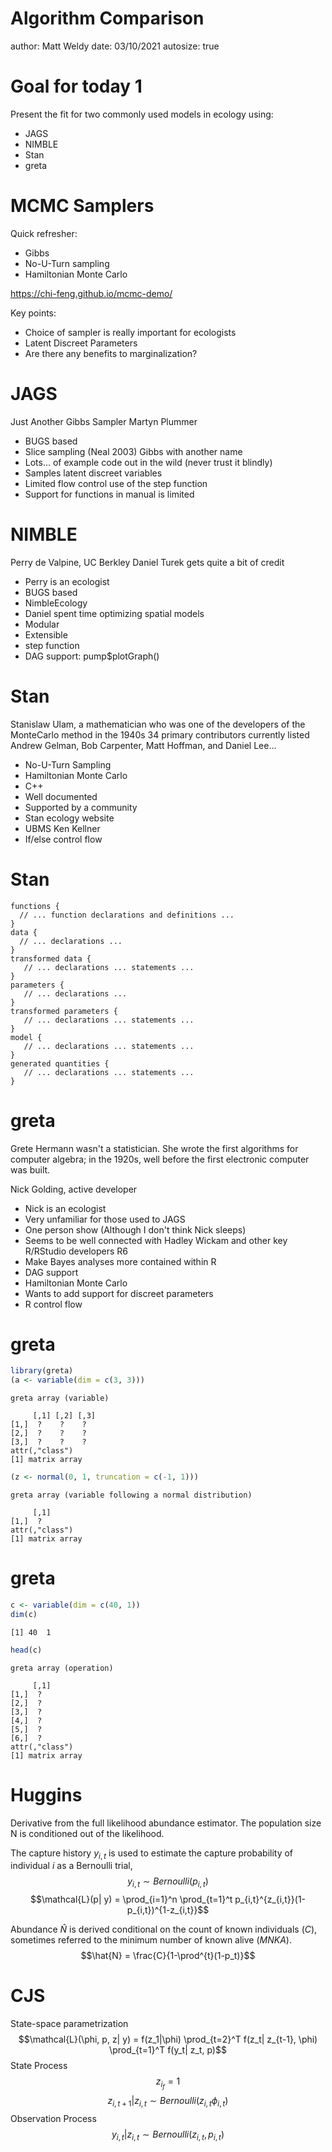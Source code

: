 Algorithm Comparison
========================================================
author: Matt Weldy
date: 03/10/2021
autosize: true



Goal for today 1
========================================================

Present the fit for two commonly used models in ecology using: 

- JAGS
- NIMBLE
- Stan
- greta

MCMC Samplers
========================================================

Quick refresher:
- Gibbs 
- No-U-Turn sampling
- Hamiltonian Monte Carlo

https://chi-feng.github.io/mcmc-demo/

Key points:
- Choice of sampler is really important for ecologists
- Latent Discreet Parameters
- Are there any benefits to marginalization?

JAGS
========================================================

Just Another Gibbs Sampler
Martyn Plummer

- BUGS based
- Slice sampling (Neal 2003) Gibbs with another name
- Lots... of example code out in the wild (never trust it blindly)
- Samples latent discreet variables
- Limited flow control use of the step function
- Support for functions in manual is limited


NIMBLE
========================================================

Perry de Valpine, UC Berkley
Daniel Turek gets quite a bit of credit

- Perry is an ecologist
- BUGS based
- NimbleEcology
- Daniel spent time optimizing spatial models
- Modular
- Extensible
- step function
- DAG support: pump$plotGraph()

Stan
========================================================

Stanislaw Ulam, a mathematician who was one of the developers of the MonteCarlo method in the 1940s
34 primary contributors currently listed
Andrew Gelman, Bob Carpenter, Matt Hoffman, and Daniel Lee...

- No-U-Turn Sampling
- Hamiltonian Monte Carlo
- C++
- Well documented
- Supported by a community
- Stan ecology website
- UBMS Ken Kellner
- If/else control flow

Stan
========================================================

````
functions {
  // ... function declarations and definitions ...
}
data {
  // ... declarations ...
}
transformed data {
   // ... declarations ... statements ...
}
parameters {
   // ... declarations ...
}
transformed parameters {
   // ... declarations ... statements ...
}
model {
   // ... declarations ... statements ...
}
generated quantities {
   // ... declarations ... statements ...
}
````

greta
========================================================

Grete Hermann wasn't a statistician. She wrote the first algorithms for computer algebra; in the 1920s, well before the first electronic computer was built.

Nick Golding, active developer

- Nick is an ecologist
- Very unfamiliar for those used to JAGS
- One person show (Although I don't think Nick sleeps)
- Seems to be well connected with Hadley Wickam and other key R/RStudio developers R6
- Make Bayes analyses more contained within R
- DAG support
- Hamiltonian Monte Carlo
- Wants to add support for discreet parameters
- R control flow

greta
========================================================


```r
library(greta)
(a <- variable(dim = c(3, 3)))
```

```
greta array (variable)

     [,1] [,2] [,3]
[1,]  ?    ?    ?  
[2,]  ?    ?    ?  
[3,]  ?    ?    ?  
attr(,"class")
[1] matrix array 
```


```r
(z <- normal(0, 1, truncation = c(-1, 1)))
```

```
greta array (variable following a normal distribution)

     [,1]
[1,]  ?  
attr(,"class")
[1] matrix array 
```

greta
========================================================

```r
c <- variable(dim = c(40, 1))
dim(c)
```

```
[1] 40  1
```

```r
head(c)
```

```
greta array (operation)

     [,1]
[1,]  ?  
[2,]  ?  
[3,]  ?  
[4,]  ?  
[5,]  ?  
[6,]  ?  
attr(,"class")
[1] matrix array 
```

Huggins
========================================================

Derivative from the full likelihood abundance estimator. The population size N is conditioned out of the likelihood. 

The capture history $y_{i,t}$ is used to estimate the capture probability of individual $i$ as a Bernoulli trial,
$$y_{i,t} \sim Bernoulli(p_{i,t}) $$
$$\mathcal{L}(p| y) = \prod_{i=1}^n \prod_{t=1}^t p_{i,t}^{z_{i,t}}(1-p_{i,t})^{1-z_{i,t}}$$

Abundance $\hat{N}$ is derived conditional on the count of known individuals ($C$), sometimes referred to the minimum number of known alive ($MNKA$).
$$\hat{N} = \frac{C}{1-\prod^{t}(1-p_t)}$$

CJS
========================================================

State-space parametrization 
$$\mathcal{L}(\phi, p, z| y) = f(z_1|\phi) \prod_{t=2}^T f(z_t| z_{t-1}, \phi) \prod_{t=1}^T f(y_t| z_t, p)$$
State Process
$$z_{i_f} = 1$$
$$z_{i,t+1}|z_{i,t} \sim Bernoulli(z_{i,t} \phi_{i,t}) $$
Observation Process
$$y_{i,t}|z_{i,t} \sim Bernoulli(z_{i,t},p_{i,t})$$ 

